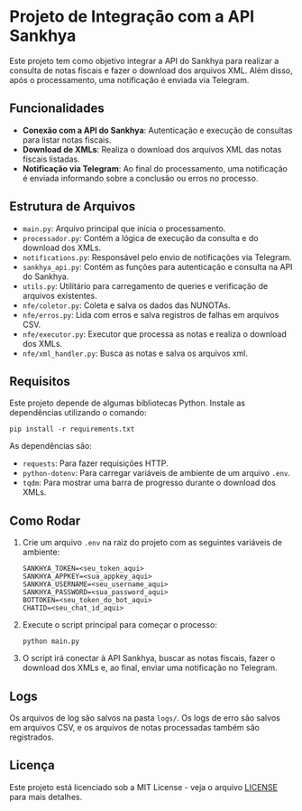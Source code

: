 
# Projeto de Integração com a API Sankhya

Este projeto tem como objetivo integrar a API do Sankhya para realizar a consulta de notas fiscais e fazer o download dos arquivos XML. Além disso, após o processamento, uma notificação é enviada via Telegram.

## Funcionalidades

- **Conexão com a API do Sankhya**: Autenticação e execução de consultas para listar notas fiscais.
- **Download de XMLs**: Realiza o download dos arquivos XML das notas fiscais listadas.
- **Notificação via Telegram**: Ao final do processamento, uma notificação é enviada informando sobre a conclusão ou erros no processo.

## Estrutura de Arquivos

- `main.py`: Arquivo principal que inicia o processamento.
- `processador.py`: Contém a lógica de execução da consulta e do download dos XMLs.
- `notifications.py`: Responsável pelo envio de notificações via Telegram.
- `sankhya_api.py`: Contém as funções para autenticação e consulta na API do Sankhya.
- `utils.py`: Utilitário para carregamento de queries e verificação de arquivos existentes.
- `nfe/coletor.py`: Coleta e salva os dados das NUNOTAs.
- `nfe/erros.py`: Lida com erros e salva registros de falhas em arquivos CSV.
- `nfe/executor.py`: Executor que processa as notas e realiza o download dos XMLs.
- `nfe/xml_handler.py`: Busca as notas e salva os arquivos xml.

## Requisitos

Este projeto depende de algumas bibliotecas Python. Instale as dependências utilizando o comando:

```
pip install -r requirements.txt
```

As dependências são:
- `requests`: Para fazer requisições HTTP.
- `python-dotenv`: Para carregar variáveis de ambiente de um arquivo `.env`.
- `tqdm`: Para mostrar uma barra de progresso durante o download dos XMLs.

## Como Rodar

1. Crie um arquivo `.env` na raiz do projeto com as seguintes variáveis de ambiente:
    ```
    SANKHYA_TOKEN=<seu_token_aqui>
    SANKHYA_APPKEY=<sua_appkey_aqui>
    SANKHYA_USERNAME=<seu_username_aqui>
    SANKHYA_PASSWORD=<sua_password_aqui>
    BOTTOKEN=<seu_token_do_bot_aqui>
    CHATID=<seu_chat_id_aqui>
    ```

2. Execute o script principal para começar o processo:
    ```
    python main.py
    ```

3. O script irá conectar à API Sankhya, buscar as notas fiscais, fazer o download dos XMLs e, ao final, enviar uma notificação no Telegram.

## Logs

Os arquivos de log são salvos na pasta `logs/`. Os logs de erro são salvos em arquivos CSV, e os arquivos de notas processadas também são registrados.

## Licença

Este projeto está licenciado sob a MIT License - veja o arquivo [LICENSE](LICENSE) para mais detalhes.
